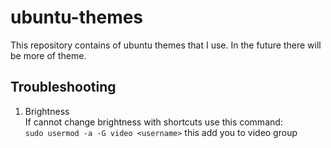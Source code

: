 # ubuntu-themes

This repository contains of ubuntu themes that I use.
In the future there will be more of theme.

## Troubleshooting

1. Brightness  
If cannot change brightness with shortcuts use this command:  
`sudo usermod -a -G video <username>`
this add you to video group
